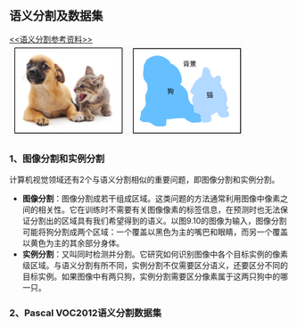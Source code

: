 ## 语义分割及数据集 

[<<语义分割参考资料>>](<http://zh.gluon.ai/chapter_computer-vision/semantic-segmentation-and-dataset.html>)
![语义分割中图像有关狗、猫和背景的标签 ](./深度学习_media/语义分割猫狗效果.png)

### 1、图像分割和实例分割
计算机视觉领域还有2个与语义分割相似的重要问题，即图像分割和实例分割。

-  **图像分割**：图像分割成若干组成区域。这类问题的方法通常利用图像中像素之间的相关性。它在训练时不需要有关图像像素的标签信息，在预测时也无法保证分割出的区域具有我们希望得到的语义。以图9.10的图像为输入，图像分割可能将狗分割成两个区域：一个覆盖以黑色为主的嘴巴和眼睛，而另一个覆盖以黄色为主的其余部分身体。
-  **实例分割**：又叫同时检测并分割。它研究如何识别图像中各个目标实例的像素级区域。与语义分割有所不同，实例分割不仅需要区分语义，还要区分不同的目标实例。如果图像中有两只狗，实例分割需要区分像素属于这两只狗中的哪一只。

### 2、Pascal VOC2012语义分割数据集
